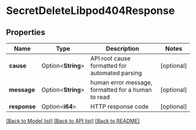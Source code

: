 # SecretDeleteLibpod404Response

## Properties

Name | Type | Description | Notes
------------ | ------------- | ------------- | -------------
**cause** | Option<**String**> | API root cause formatted for automated parsing | [optional]
**message** | Option<**String**> | human error message, formatted for a human to read | [optional]
**response** | Option<**i64**> | HTTP response code | [optional]

[[Back to Model list]](../README.md#documentation-for-models) [[Back to API list]](../README.md#documentation-for-api-endpoints) [[Back to README]](../README.md)


